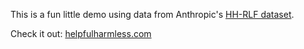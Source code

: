 This is a fun little demo using data from Anthropic's [HH-RLF dataset](https://huggingface.co/datasets/Anthropic/hh-rlhf).

Check it out: [helpfulharmless.com](https://helpfulharmless.com/)
